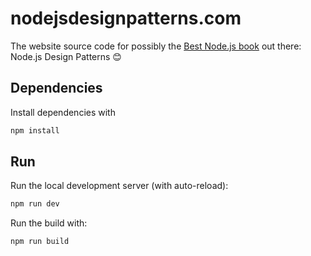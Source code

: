 # nodejsdesignpatterns.com

The website source code for possibly the [Best Node.js book](https://www.nodejsdesignpatterns.com/) out there: Node.js Design Patterns 😊


## Dependencies

Install dependencies with

```bash
npm install
```


## Run

Run the local development server (with auto-reload):

```bash
npm run dev
```

Run the build with:

```bash
npm run build
```